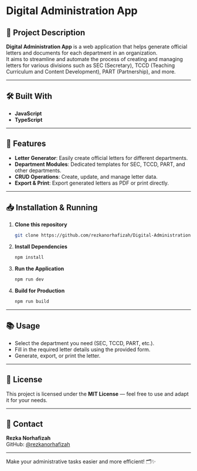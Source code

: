 
# Digital Administration App

## 📌 Project Description
**Digital Administration App** is a web application that helps generate official letters and documents for each department in an organization.  
It aims to streamline and automate the process of creating and managing letters for various divisions such as SEC (Secretary), TCCD (Teaching Curriculum and Content Development), PART (Partnership), and more.

---

## 🛠️ Built With
- **JavaScript**
- **TypeScript**

---

## 🚀 Features
- **Letter Generator**: Easily create official letters for different departments.
- **Department Modules**: Dedicated templates for SEC, TCCD, PART, and other departments.
- **CRUD Operations**: Create, update, and manage letter data.
- **Export & Print**: Export generated letters as PDF or print directly.

---

## 📥 Installation & Running

1. **Clone this repository**
   ```bash
   git clone https://github.com/rezkanorhafizah/Digital-Administration-App.git
   ```

2. **Install Dependencies**
   ```bash
   npm install
   ```

3. **Run the Application**
   ```bash
   npm run dev
   ```

4. **Build for Production**
   ```bash
   npm run build
   ```

---

## 📚 Usage
- Select the department you need (SEC, TCCD, PART, etc.).
- Fill in the required letter details using the provided form.
- Generate, export, or print the letter.

---

## 📄 License
This project is licensed under the **MIT License** — feel free to use and adapt it for your needs.

---

## 🙋 Contact
**Rezka Norhafizah**  
GitHub: [@rezkanorhafizah](https://github.com/rezkanorhafizah)

---

Make your administrative tasks easier and more efficient! 🗂️✨
